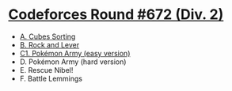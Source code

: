 # [Codeforces Round #672 (Div. 2)](https://codeforces.com/contest/1420)

- [A. Cubes Sorting](https://github.com/wingkwong/competitive-programming/blob/master/codeforces/contests/1420/A.cpp)
- [B. Rock and Lever](https://github.com/wingkwong/competitive-programming/blob/master/codeforces/contests/1420/B.cpp)
- [C1. Pokémon Army (easy version)](https://github.com/wingkwong/competitive-programming/blob/master/codeforces/contests/1420/C1.cpp)
- D. Pokémon Army (hard version)
- E. Rescue Nibel!
- F. Battle Lemmings